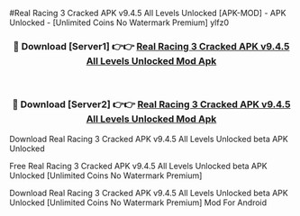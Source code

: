 #Real Racing 3 Cracked APK v9.4.5 All Levels Unlocked [APK-MOD] - APK Unlocked - [Unlimited Coins No Watermark Premium] ylfz0



<div align="center">

<h3>🔴 Download [Server1] 👉👉 <a href="https://momento.my/?title=Real_Racing_3_Cracked_APK_v9.4.5_All_Levels_Unlocked">Real Racing 3 Cracked APK v9.4.5 All Levels Unlocked Mod Apk</a></h3><br>

<h3>🔴 Download [Server2] 👉👉 <a href="https://momento.my/?title=Real_Racing_3_Cracked_APK_v9.4.5_All_Levels_Unlocked">Real Racing 3 Cracked APK v9.4.5 All Levels Unlocked Mod Apk</a></h3>
</div>



Download Real Racing 3 Cracked APK v9.4.5 All Levels Unlocked beta APK Unlocked

Free Real Racing 3 Cracked APK v9.4.5 All Levels Unlocked beta APK Unlocked [Unlimited Coins No Watermark Premium]

Download Real Racing 3 Cracked APK v9.4.5 All Levels Unlocked beta APK Unlocked [Unlimited Coins No Watermark Premium] Mod For Android
